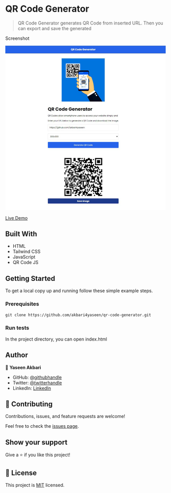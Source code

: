 # QR Code Generator

> QR Code Generator generates QR Code from inserted URL. Then you can export and save the generated

Screenshot

![Screenshoot](app_screenshot.jpg?raw=true)

[Live Demo](https://akbari4yaseen.github.io/qr-code-generator/)

## Built With

- HTML
- Tailwind CSS
- JavaScript
- QR Code JS

## Getting Started

To get a local copy up and running follow these simple example steps.

### Prerequisites

```
git clone https://github.com/akbari4yaseen/qr-code-generator.git
```

### Run tests

In the project directory, you can open index.html

## Author

👤 **Yaseen Akbari**

- GitHub: [@githubhandle](https://github.com/akbari4yaseen)
- Twitter: [@twitterhandle](https://twitter.com/AkbariYaseen)
- LinkedIn: [LinkedIn](https://linkedin.com/in/yaseen-akbari)

## 🤝 Contributing

Contributions, issues, and feature requests are welcome!

Feel free to check the [issues page](../../issues/).

## Show your support

Give a ⭐️ if you like this project!

## 📝 License

This project is [MIT](./LICENSE) licensed.
